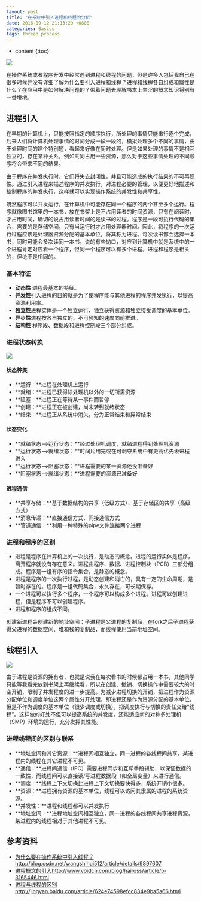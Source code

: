 ```yaml
---
layout: post
title: "在系统中引入进程和线程的分析"
date: 2016-09-12 21:13:29 +0800
categories: Basics
tags: thread process
---
```

* content
{:toc}

![](http://i.imgur.com/jVKVAn3.jpg)







在操作系统或者程序开发中经常遇到进程和线程的问题，但是许多人包括我自己在很多时候并没有详细了解为什么要引入进程和线程？进程和线程各自组成和属性是什么？在应用中是如何解决问题的？带着问题去理解书本上生涩的概念知识将别有一番境地。

## 进程引入 ##

在早期的计算机上，只能按照指定的顺序执行，所处理的事情只能串行逐个完成，后来人们将计算机处理事情的时间分成一段一段的，模拟处理多个不同的事情，由于处理时间的建个特别短，看起来好像在同时处理。但是如果处理的事情不是相互独立的，存在某种关系，例如共同占用一些资源，那么对于这些事情处理的不同顺序将会带来不同的结果。

由于程序在并发执行时，它们将失去封闭性，并且可能造成的执行结果的不可再现性。通过引入进程来描述程序的并发执行，对进程必要的管理，以便更好地描述和控制程序的并发执行，这样就可以实现操作系统的并发性和共享性。

既然程序可以并发运行，在计算机中可能存在同一个程序的两个甚至多个运行。程序就像图书馆里的一本书，放在书架上是不占用读者的时间资源，只有在阅读时，才占用时间，确切的说占用读者时间的是读书的过程。程序是一段可执行代码的集合，需要的是存储空间，只有当运行时才占用处理器时间。因此，将程序的一次运行过程应该是处理器资源分配的基本单位，将其称为进程。每次读书都会选择一本书，同时可能会多次读同一本书，说的有些拗口，对应到计算机中就是系统中的一个进程肯定对应着一个程序，但同一个程序可以有多个进程。进程和程序是相关的，但绝不是相同的。

### 基本特征 ###

- **动态性** 进程最基本的特征。
- **并发性**引入进程的目的就是为了使程序能与其他进程的程序并发执行，以提高资源利用率。
- **独立性**进程实体是一个独立运行、独立获得资源和独立接受调度的基本单位。
- **异步性**进程按各自独立的、不可预知的速度向前推进。
- **结构性** 程序段、数据段和进程控制段三个部分组成。

### 进程状态转换 ###

![](http://i.imgur.com/10jKghb.jpg)

#### 状态种类 ####

- **运行：**进程在处理机上运行
- **就绪：**进程已获得除处理机以外的一切所需资源
- **阻塞：**进程正在等待某一事件而暂停
- **创建：**进程正在被创建，尚未转到就绪状态
- **结束：**进程正从系统中消失，分为正常结束和异常结束

#### 状态变化 ####

- **就绪状态-->运行状态：**经过处理机调度，就绪进程得到处理机资源
- **运行状态-->就绪状态：**时间片用完或在可剥夺系统中有更高优先级进程进入
- **运行状态-->阻塞状态：**进程需要的某一资源还没准备好
- **阻塞状态-->就绪状态：**进程需要的资源已准备好

#### 进程通信 ####

- **共享存储：**基于数据结构的共享（低级方式）、基于存储区的共享（高级方式）
- **消息传递：**直接通信方式、间接通信方式
- **管道通信：**利用一种特殊的pipe文件连接两个进程

### 进程和程序的区别 ###

- 进程是程序在计算机上的一次执行，是动态的概念。进程的运行实体是程序，离开程序就没有存在意义。进程由程序、数据、进程控制块（PCB）三部分组成。程序是一组有序的指令集合，是静态的概念。
- 进程是程序的一次执行过程，是动态创建和消亡的，具有一定的生命周期，是暂时存在的。程序是一组代码集合，永久存在，可长期保存。
- 一个进程可以执行多个程序，一个程序可以构成多个进程。进程可以创建进程，但是程序不可以创建程序。
- 进程和程序的组成不同。

创建新进程会创建新的地址空间：子进程是父进程的复制品，在fork之后子进程获得父进程的数据空间、堆和栈的复制品，而线程使用当前地址空间。

## 线程引入 ##

![](http://i.imgur.com/NA8GKio.jpg)

由于进程是资源的拥有者，也就是说我在每次看书的时候都占用一本书，其他同学只能等我看完放到书架上再继续看，所以在创建、撤销、切换操作中需要较大的时空开销，限制了并发程度的进一步提高。为减少进程切换的开销，把进程作为资源分配单位和调度单位这两个属性分开处理，即进程还是作为资源分配的基本单位，但是不作为调度的基本单位（很少调度或切换），把调度执行与切换的责任交给“线程”。这样做的好处不但可以提高系统的并发度，还能适应新的对称多处理机（SMP）环境的运行，充分发挥其性能。


### 进程线程间的区别与联系 ###

- **地址空间和其它资源：**进程间相互独立，同一进程的各线程间共享。某进程内的线程在其它进程不可见。
- **通信：**进程间通信（IPC）需要进程同步和互斥手段辅助，以保证数据的一致性，而线程间可以直接读/写进程数据段（如全局变量）来进行通信。
- **调度：**线程上下文切换比进程上下文切换要快得多，系统开销小很多。
- **资源：**进程拥有资源的基本单位，线程可以访问其隶属的进程的系统资源。
- **并发性：**进程和线程都可以并发执行
- **地址空间：**进程地址空间相互独立，同一进程的各线程间共享进程资源，某进程内的线程相对于其他进程不可见。


## 参考资料 ##

- [为什么要在操作系统中引入线程？](http://blog.csdn.net/wangshihui512/article/details/9897607)http://blog.csdn.net/wangshihui512/article/details/9897607
- [进程概念的引入](http://www.voidcn.com/blog/haiross/article/p-3165446.html)http://www.voidcn.com/blog/haiross/article/p-3165446.html
- [进程与线程的区别](http://jingyan.baidu.com/article/624e74598efcc834e9ba5a66.html) http://jingyan.baidu.com/article/624e74598efcc834e9ba5a66.html




